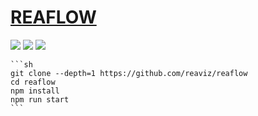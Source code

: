 # [REAFLOW](https://github.com/reaviz/reaflow)

![](https://img.shields.io/github/license/reaviz/reaflow?style=flat-square) ![](https://img.shields.io/github/last-commit/scillidan/reaflow/master?label=last%20commit%20(fork)&style=flat-square) ![](https://img.shields.io/badge/GitHub%20Pages-121013?logo=github&logoColor=white)

````{tab} From source
```sh
git clone --depth=1 https://github.com/reaviz/reaflow
cd reaflow
npm install
npm run start
```
````